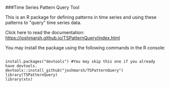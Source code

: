 ###Time Series Pattern Query Tool

This is an R package for defining patterns in time series and using these patterns to "query" time series data. 

Click here to read the documentation: https://joshmarsh.github.io/TSPatternQuery/index.html

You may install the package using the following commands in the R console:
<pre><code>
install.packages("devtools") #You may skip this one if you already have devtools.  
devtools::install_github("joshmarsh/TSPatternQuery")  
library(TSPatternQuery)  
library(xts)

</code></pre>
